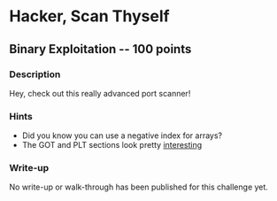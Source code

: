 # Hacker, Scan Thyself

## Binary Exploitation -- 100 points

### Description

Hey, check out this really advanced port scanner!

### Hints

* Did you know you can use a negative index for arrays?
* The GOT and PLT sections look pretty [interesting](https://ctf101.org/binary-exploitation/what-is-the-got/)


### Write-up

No write-up or walk-through has been published for this challenge yet.
